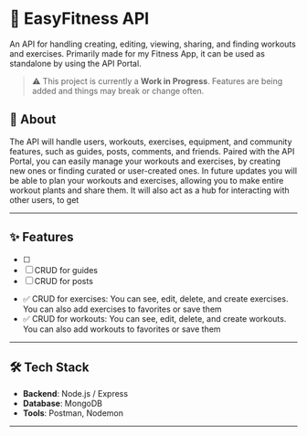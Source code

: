 # 🚧 EasyFitness API

An API for handling creating, editing, viewing, sharing, and finding workouts and exercises. Primarily made for my Fitness App, it can be used as standalone by using the API Portal.  
> ⚠️ This project is currently a **Work in Progress**. Features are being added and things may break or change often.

## 📖 About

The API will handle users, workouts, exercises, equipment, and community features, such as guides, posts, comments, and friends. Paired with the API Portal, you can easily manage your workouts and exercises, by creating new ones or finding curated or user-created ones.
In future updates you will be able to plan your workouts and exercises, allowing you to make entire workout plants and share them. It will also act as a hub for interacting with other users, to get 

---

## ✨ Features

- [ ] 
- [ ] CRUD for guides
- [ ] CRUD for posts
- ✅  CRUD for exercises: You can see, edit, delete, and create exercises. You can also add exercises to favorites or save them
- ✅  CRUD for workouts: You can see, edit, delete, and create workouts. You can also add workouts to favorites or save them

---

## 🛠️ Tech Stack

- **Backend**: Node.js / Express
- **Database**: MongoDB
- **Tools**: Postman, Nodemon

---

